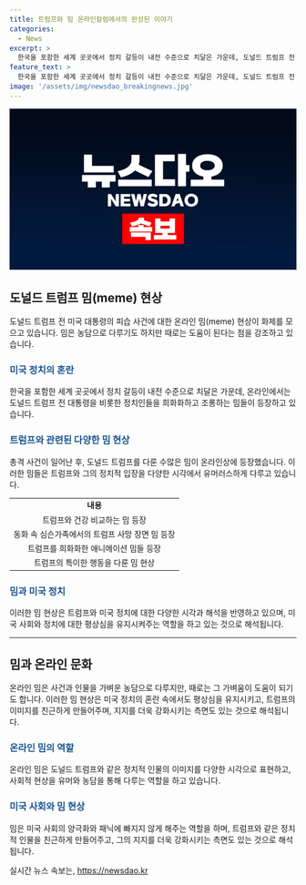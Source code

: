 ```yaml
---
title: 트럼프와 밈 온라인칼럼에서의 완성된 이야기
categories:
  - News
excerpt: >
  한국을 포함한 세계 곳곳에서 정치 갈등이 내전 수준으로 치달은 가운데, 도널드 트럼프 전 미국 대통령의 피습 사건이 발생했다. 그러나 온라인 밈 세상에서는 이를 놀이로 삼는 모습이 나타나고 있다. 이에 대한 반응과 트럼프의 캐릭터에 관한 이야기들이 돋보인다. 클릭 유도를 위해 놀라운 사실들과 주목받는 콘텐츠가 어우러진 요약문을 작성할 예정이다.
feature_text: >
  한국을 포함한 세계 곳곳에서 정치 갈등이 내전 수준으로 치달은 가운데, 도널드 트럼프 전 미국 대통령의 피습 사건이 발생했다. 그러나 온라인 밈 세상에서는 이를 놀이로 삼는 모습이 나타나고 있다. 이에 대한 반응과 트럼프의 캐릭터에 관한 이야기들이 돋보인다. 클릭 유도를 위해 놀라운 사실들과 주목받는 콘텐츠가 어우러진 요약문을 작성할 예정이다.
image: '/assets/img/newsdao_breakingnews.jpg'
---
```


<p><img src="/assets/img/newsdao_breakingnews.jpg" alt="ranknews 속보" /></p>

<h2 data-ke-size="size26">도널드 트럼프 밈(meme) 현상</h2>

<p data-ke-size="size16">도널드 트럼프 전 미국 대통령의 피습 사건에 대한 온라인 밈(meme) 현상이 화제를 모으고 있습니다. 밈은 농담으로 다루기도 하지만 때로는 도움이 된다는 점을 강조하고 있습니다.</p>

<h3><b><span style="color: #1a5490;">미국 정치의 혼란</span></b></h3>

<p data-ke-size="size16">한국을 포함한 세계 곳곳에서 정치 갈등이 내전 수준으로 치달은 가운데, 온라인에서는 도널드 트럼프 전 대통령을 비롯한 정치인들을 희화화하고 조롱하는 밈들이 등장하고 있습니다.</p>

<h3><b><span style="color: #1a5490;">트럼프와 관련된 다양한 밈 현상</span></b></h3>

<p data-ke-size="size16">총격 사건이 일어난 후, 도널드 트럼프를 다룬 수많은 밈이 온라인상에 등장했습니다. 이러한 밈들은 트럼프와 그의 정치적 입장을 다양한 시각에서 유머러스하게 다루고 있습니다.</p>

<table>
  <tr>
    <td style="text-align: center; height: 17px;"><b>내용</b></td>
  </tr>
  <tr>
    <td style="text-align: center; height: 17px;">트럼프와 건강 비교하는 밈 등장</td>
  </tr>
  <tr>
    <td style="text-align: center; height: 17px;">동화 속 심슨가족에서의 트럼프 사망 장면 밈 등장</td>
  </tr>
  <tr>
    <td style="text-align: center; height: 17px;">트럼프를 희화화한 애니메이션 밈들 등장</td>
  </tr>
  <tr>
    <td style="text-align: center; height: 17px;">트럼프의 특이한 행동을 다룬 밈 현상</td>
  </tr>
</table>

<h3><b><span style="color: #1a5490;">밈과 미국 정치</span></b></h3>

<p data-ke-size="size16">이러한 밈 현상은 트럼프와 미국 정치에 대한 다양한 시각과 해석을 반영하고 있으며, 미국 사회와 정치에 대한 평상심을 유지시켜주는 역할을 하고 있는 것으로 해석됩니다.</p>

<hr>

<h2 data-ke-size="size26">밈과 온라인 문화</h2>

<p data-ke-size="size16">온라인 밈은 사건과 인물을 가벼운 농담으로 다루지만, 때로는 그 가벼움이 도움이 되기도 합니다. 이러한 밈 현상은 미국 정치의 혼란 속에서도 평상심을 유지시키고, 트럼프의 이미지를 친근하게 만들어주며, 지지를 더욱 강화시키는 측면도 있는 것으로 해석됩니다.</p>

<h3><b><span style="color: #1a5490;">온라인 밈의 역할</span></b></h3>

<p data-ke-size="size16">온라인 밈은 도널드 트럼프와 같은 정치적 인물의 이미지를 다양한 시각으로 표현하고, 사회적 현상을 유머와 농담을 통해 다루는 역할을 하고 있습니다.</p>

<h3><b><span style="color: #1a5490;">미국 사회와 밈 현상</span></b></h3>

<p data-ke-size="size16">밈은 미국 사회의 양극화와 패닉에 빠지지 않게 해주는 역할을 하며, 트럼프와 같은 정치적 인물을 친근하게 만들어주고, 그의 지지를 더욱 강화시키는 측면도 있는 것으로 해석됩니다.</p>
실시간 뉴스 속보는, <a href="https://newsdao.kr" rel="dofollow">https://newsdao.kr</a>


